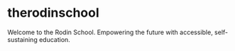 # therodinschool
Welcome to the Rodin School. Empowering the future with accessible, self-sustaining education.
